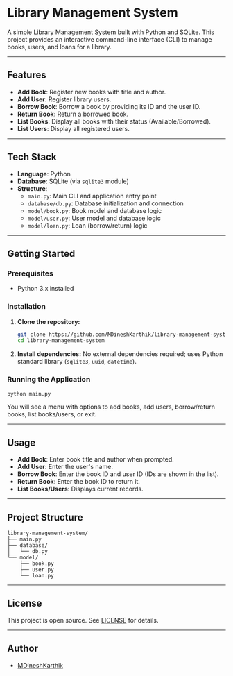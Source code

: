 # Library Management System

A simple Library Management System built with Python and SQLite. This project provides an interactive command-line interface (CLI) to manage books, users, and loans for a library.

---

## Features

- **Add Book**: Register new books with title and author.
- **Add User**: Register library users.
- **Borrow Book**: Borrow a book by providing its ID and the user ID.
- **Return Book**: Return a borrowed book.
- **List Books**: Display all books with their status (Available/Borrowed).
- **List Users**: Display all registered users.

---

## Tech Stack

- **Language**: Python
- **Database**: SQLite (via `sqlite3` module)
- **Structure**:
  - `main.py`: Main CLI and application entry point
  - `database/db.py`: Database initialization and connection
  - `model/book.py`: Book model and database logic
  - `model/user.py`: User model and database logic
  - `model/loan.py`: Loan (borrow/return) logic

---

## Getting Started

### Prerequisites

- Python 3.x installed

### Installation

1. **Clone the repository:**
   ```sh
   git clone https://github.com/MDineshKarthik/library-management-system.git
   cd library-management-system
   ```

2. **Install dependencies:**
   No external dependencies required; uses Python standard library (`sqlite3`, `uuid`, `datetime`).

### Running the Application

```sh
python main.py
```

You will see a menu with options to add books, add users, borrow/return books, list books/users, or exit.

---

## Usage

- **Add Book**: Enter book title and author when prompted.
- **Add User**: Enter the user's name.
- **Borrow Book**: Enter the book ID and user ID (IDs are shown in the list).
- **Return Book**: Enter the book ID to return it.
- **List Books/Users**: Displays current records.

---

## Project Structure

```
library-management-system/
├── main.py
├── database/
│   └── db.py
└── model/
    ├── book.py
    ├── user.py
    └── loan.py
```

---

## License

This project is open source. See [LICENSE](LICENSE) for details.

---

## Author

- [MDineshKarthik](https://github.com/MDineshKarthik)

